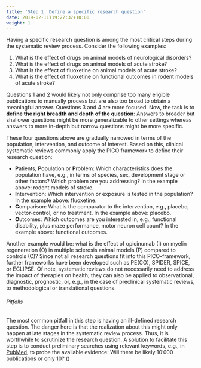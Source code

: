 ```yaml
---
title: 'Step 1: Define a specific research question'
date: 2019-02-11T19:27:37+10:00
weight: 1
---
```


Having a specific research question is among the most critical steps during the systematic review process. Consider the following examples:

1. What is the effect of drugs on animal models of neurological disorders?
2. What is the effect of drugs on animal models of acute stroke?
3. What is the effect of fluoxetine on animal models of acute stroke?
4. What is the effect of fluoxetine on functional outcomes in rodent models of acute stroke?

Questions 1 and 2 would likely not only comprise too many eligible publications to manually process but are also too broad to obtain a meaningful answer. Questions 3 and 4 are more focused. Now, the task is to **define the right breadth and depth of the question**: Answers to broader but shallower questions might be more generalizable to other settings whereas answers to more in-depth but narrow questions might be more specific.

These four questions above are gradually narrowed in terms of the population, intervention, and outcome of interest. Based on this, clinical systematic reviews commonly apply the PICO framework to define their research question:

* **P**atients, **P**opulation or **P**roblem: Which characteristics does the population have, e.g., in terms of species, sex, development stage or other factors? Which problem are you addressing? In the example above: rodent models of stroke.
* **I**ntervention: Which intervention or exposure is tested in the population? In the example above: fluoxetine.
* **C**omparison: What is the comparator to the intervention, e.g., placebo, vector-control, or no treatment. In the example above: placebo.
* **O**utcomes: Which outcomes are you interested in, e.g., functional disability, plus maze performance, motor neuron cell count? In the example above: functional outcomes.

Another example would be: what is the effect of opicinumab (I) on myelin regeneration (O) in multiple sclerosis animal models (P) compared to controls (C)? Since not all research questions fit into this PICO-framework, further frameworks have been developed such as PE(CO), SPIDER, SPICE, or ECLIPSE. Of note, systematic reviews do not necessarily need to address the impact of therapies on health; they can also be applied to observational, diagnostic, prognostic, or, e.g., in the case of preclinical systematic reviews, to methodological or translational questions.

###### Pitfalls
The most common pitfall in this step is having an ill-defined research question. The danger here is that the realization about this might only happen at late stages in the systematic review process. Thus, it is worthwhile to scrutinize the research question. A solution to facilitate this step is to conduct preliminary searches using relevant keywords, e.g., in [PubMed](https://pubmed.ncbi.nlm.nih.gov/help/#how-do-i-search-pubmed), to probe the available evidence: Will there be likely 10’000 publications or only 10? ()

